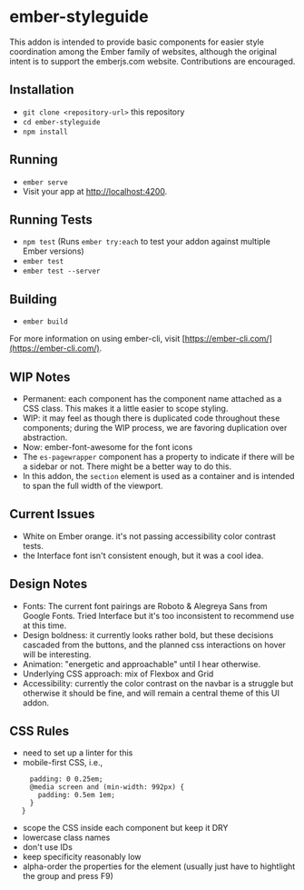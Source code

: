 # ember-styleguide

This addon is intended to provide basic components for easier style coordination among the Ember family of websites, although the original intent is to support the emberjs.com website. 
Contributions are encouraged.

## Installation

* `git clone <repository-url>` this repository
* `cd ember-styleguide`
* `npm install`

## Running

* `ember serve`
* Visit your app at [http://localhost:4200](http://localhost:4200).

## Running Tests

* `npm test` (Runs `ember try:each` to test your addon against multiple Ember versions)
* `ember test`
* `ember test --server`

## Building

* `ember build`

For more information on using ember-cli, visit [https://ember-cli.com/](https://ember-cli.com/).

## WIP Notes

* Permanent: each component has the component name attached as a CSS class. This makes it a little easier to scope styling. 
* WIP: it may feel as though there is duplicated code throughout these components; during the WIP process, we are favoring duplication over abstraction. 
* Now: ember-font-awesome for the font icons
* The `es-pagewrapper` component has a property to indicate if there will be a sidebar or not. There might be a better way to do this.
* In this addon, the `section` element is used as a container and is intended to span the full width of the viewport. 

## Current Issues

* White on Ember orange. it's not passing accessibility color contrast tests. 
* the Interface font isn't consistent enough, but it was a cool idea.

## Design Notes
* Fonts: The current font pairings are Roboto & Alegreya Sans from Google Fonts. Tried Interface but it's too inconsistent to recommend use at this time. 
* Design boldness: it currently looks rather bold, but these decisions cascaded from the buttons, and the planned css interactions on hover will be interesting. 
* Animation: "energetic and approachable" until I hear otherwise.
* Underlying CSS approach: mix of Flexbox and Grid
* Accessibility: currently the color contrast on the navbar is a struggle but otherwise it should be fine, and will remain a central theme of this UI addon. 

## CSS Rules
* need to set up a linter for this
* mobile-first CSS, i.e., 
```.my-component {
     padding: 0 0.25em;
     @media screen and (min-width: 992px) {
       padding: 0.5em 1em;
     }
   }
```
* scope the CSS inside each component but keep it DRY
* lowercase class names
* don't use IDs
* keep specificity reasonably low
* alpha-order the properties for the element (usually just have to hightlight the group and press F9)
